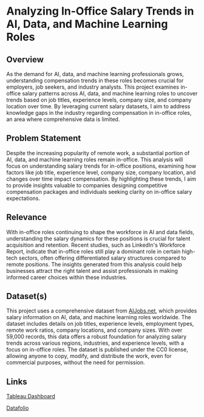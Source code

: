 # Analyzing In-Office Salary Trends in AI, Data, and Machine Learning Roles

## Overview

As the demand for AI, data, and machine learning professionals grows, understanding compensation trends in these roles becomes crucial for employers, job seekers, and industry analysts. This project examines in-office salary patterns across AI, data, and machine learning roles to uncover trends based on job titles, experience levels, company size, and company location over time. By leveraging current salary datasets, I aim to address knowledge gaps in the industry regarding compensation in in-office roles, an area where comprehensive data is limited.

## Problem Statement

Despite the increasing popularity of remote work, a substantial portion of AI, data, and machine learning roles remain in-office. This analysis will focus on understanding salary trends for in-office positions, examining how factors like job title, experience level, company size, company location, and changes over time impact compensation. By highlighting these trends, I aim to provide insights valuable to companies designing competitive compensation packages and individuals seeking clarity on in-office salary expectations.

## Relevance

With in-office roles continuing to shape the workforce in AI and data fields, understanding the salary dynamics for these positions is crucial for talent acquisition and retention. Recent studies, such as LinkedIn's Workforce Report, indicate that in-office roles still play a dominant role in certain high-tech sectors, often offering differentiated salary structures compared to remote positions. The insights generated from this analysis could help businesses attract the right talent and assist professionals in making informed career choices within these industries.

## Dataset(s)

This project uses a comprehensive dataset from [AIJobs.net](https://aijobs.net/), which provides salary information on AI, data, and machine learning roles worldwide. The dataset includes details on job titles, experience levels, employment types, remote work ratios, company locations, and company sizes. With over 59,000 records, this data offers a robust foundation for analyzing salary trends across various regions, industries, and experience levels, with a focus on in-office roles. The dataset is published under the CC0 license, allowing anyone to copy, modify, and distribute the work, even for commercial purposes, without the need for permission.

## Links

[Tableau Dashboard](https://public.tableau.com/app/profile/andrejardim/viz/In-OfficeSalaryTrendsinAIDataandMachineLearningRoles2024/Salaries)

[Datafolio](https://github.com/andrebjardim/AI-ML-Data-Salaries-Project/blob/main/DataFolio.pdf)
